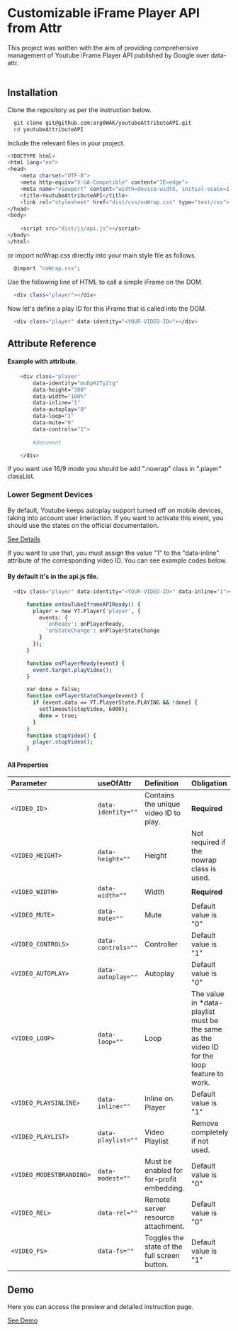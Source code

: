 # Customizable iFrame Player API from Attr
<span>This project was written with the aim of providing comprehensive management of Youtube iFrame Player API published by Google over data-attr.</span><br/>
<br/>
## Installation

Clone the repository as per the instruction below.

```bash
  git clone git@github.com:arg0WAK/youtubeAttributeAPI.git
  cd youtubeAttributeAPI
```
Include the relevant files in your project.

```bash
<!DOCTYPE html>
<html lang="en">
<head>
    <meta charset="UTF-8">
    <meta http-equiv="X-UA-Compatible" content="IE=edge">
    <meta name="viewport" content="width=device-width, initial-scale=1.0">
    <title>YoutubeAttributeAPI</title>
    <link rel="stylesheet" href="dist/css/noWrap.css" type="text/css">
</head>
<body>
    
    <script src="dist/js/api.js"></script>
</body>
</html>
```
or import noWrap.css directly into your main style file as follows.
```bash
  @import "noWrap.css";
```
Use the following line of HTML to call a simple iFrame on the DOM.

```bash
  <div class="player"></div>
```
Now let's define a play ID for this iFrame that is called into the DOM.
```bash
  <div class="player" data-identity="<YOUR-VIDEO-ID>"></div>
```

## Attribute Reference

#### Example with attribute.

```bash
    <div class="player" 
        data-identity="muDpH2Ty2tg"
        data-height="300"
        data-width="100%"
        data-inline="1"
        data-autoplay="0"
        data-loop="1" 
        data-mute="0" 
        data-controls="1">
    
        #document

    </div>
```
if you want use 16/9 mode you should be add ".nowrap" class in ".player" classList.

### Lower Segment Devices
By default, Youtube keeps autoplay support turned off on mobile devices, taking into account user interaction. If you want to activate this event, you should use the states on the official documentation.

[See Details](https://developers.google.com/youtube/iframe_api_reference)

If you want to use that, you must assign the value "1" to the "data-inline" attribute of the corresponding video ID.
You can see example codes below.

#### By default it's in the api.js file.

```bash
  <div class="player" data-identity="<YOUR-VIDEO-ID>" data-inline="1"></div>
```

```bash
      function onYouTubeIframeAPIReady() {
        player = new YT.Player('player', {
          events: {
            'onReady': onPlayerReady,
            'onStateChange': onPlayerStateChange
          }
        });
      }

      function onPlayerReady(event) {
        event.target.playVideo();
      }

      var done = false;
      function onPlayerStateChange(event) {
        if (event.data == YT.PlayerState.PLAYING && !done) {
          setTimeout(stopVideo, 6000);
          done = true;
        }
      }
      function stopVideo() {
        player.stopVideo();
      }
```

#### All Properties

| Parameter | useOfAttr     | Definition     | Obligation               |
| :-------- | :------- | :------- | :------------------------- |
| `<VIDEO_ID>` | `data-identity=""` | Contains the unique video ID to play.  | **Required** |
| `<VIDEO_HEIGHT>` | `data-height=""` | Height  | Not required if the nowrap class is used. |
| `<VIDEO_WIDTH>` | `data-width=""` | Width | **Required** |
| `<VIDEO_MUTE>` | `data-mute=""` | Mute | Default value is "0" |
| `<VIDEO_CONTROLS>` | `data-controls=""` | Controller  | Default value is "1" |
| `<VIDEO_AUTOPLAY>` | `data-autoplay=""` | Autoplay  | Default value is "0" |
| `<VIDEO_LOOP>` | `data-loop=""` | Loop  | The value in *data-playlist must be the same as the video ID for the loop feature to work. |
| `<VIDEO_PLAYSINLINE>` | `data-inline=""` | Inline on Player  | Default value is "1" |
| `<VIDEO_PLAYLIST>` | `data-playlist=""` | Video Playlist | Remove completely if not used. |
| `<VIDEO_MODESTBRANDING>` | `data-modest=""` | Must be enabled for for-profit embedding.  | Default value is "0" |
| `<VIDEO_REL>` | `data-rel=""` | Remote server resource attachment.  | Default value is "0" |
| `<VIDEO_FS>` | `data-fs=""` | Toggles the state of the full screen button. | Default value is "1" |


## Demo

Here you can access the preview and detailed instruction page.

[See Demo](https://arg0wak.github.io/youtubeAttributeAPI)
